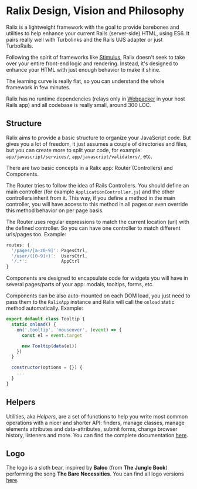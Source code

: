 # Ralix Design, Vision and Philosophy

Ralix is a lightweight framework with the goal to provide barebones and utilities to help enhance your current Rails (server-side) HTML, using ES6. It pairs really well with Turbolinks and the Rails UJS adapter or just TurboRails.

Following the spirit of frameworks like [Stimulus](https://github.com/stimulusjs/stimulus), Ralix doesn't seek to take over your entire front-end logic and rendering. Instead, it's designed to enhance your HTML with just enough behavior to make it shine.

The learning curve is really flat, so you can understand the whole framework in few minutes.

Ralix has no runtime dependencies (relays only in [Webpacker](https://github.com/rails/webpacker) in your host Rails app) and all codebase is really small, around 300 LOC.

## Structure

Ralix aims to provide a basic structure to organize your JavaScript code. But gives you a lot of freedom, it just assumes a couple of directories and files, but you can create more to split your code, for example: `app/javascript/services/`, `app/javascript/validators/`, etc.

There are two basic concepts in a Ralix app: Router (Controllers) and Components.

The Router tries to follow the idea of Rails Controllers. You should define an main controller (for example `ApplicationController.js`) and the other controllers inherit from it. This way, if you define a method in the main controller, you will have access to this method in all pages or even override this method behavior on per page basis.

The Router uses regular expressions to match the current location (url) with the defined controller. So you can have one controller to match different urls/pages too. Example:

```js
routes: {
  '/pages/[a-z0-9]': PagesCtrl,
  '/user/([0-9]+)':  UsersCtrl,
  '/.*':             AppCtrl
}
```

Components are designed to encapsulate code for widgets you will have in several pages/parts of your app: modals, tooltips, forms, etc.

Components can be also auto-mounted on each DOM load, you just need to pass them to the `RalixApp` instance and Ralix will call the `onload` static method automatically. Example:

```js
export default class Tooltip {
  static onload() {
    on('.tooltip', 'mouseover', (event) => {
      const el = event.target

      new Tooltip(data(el))
    })
  }

  constructor(options = {}) {
    ...
  }
}
```

## Helpers

Utilities, aka _Helpers_, are a set of functions to help you write most common operations with a nicer and shorter API: finders, manage classes, manage elements attributes and data-attributes, submit forms, change browser history, listeners and more. You can find the complete documentation [here](HELPERS_API.md).

## Logo

The logo is a sloth bear, inspired by **Baloo** (from **The Jungle Book**) performing the song **The Bare Necessities**. You can find all logo versions [here](../logos/).
